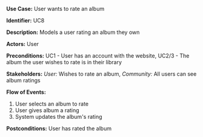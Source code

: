 **Use Case:** User wants to rate an album

**Identifier:** UC8

**Description:** Models a user rating an album they own

**Actors:** User

**Preconditions:** UC1 - User has an account with the website, UC2/3 - The album the user wishes to rate is in their library

**Stakeholders:** _User:_ Wishes to rate an album, _Community:_ All users can see album ratings

**Flow of Events:**
  1. User selects an album to rate
  1. User gives album a rating
  1. System updates the album's rating

**Postconditions:** User has rated the album